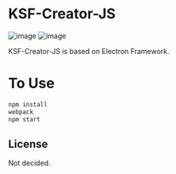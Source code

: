 # KSF-Creator-JS


![image](https://user-images.githubusercontent.com/3623889/27535448-d3c98d5a-5aa5-11e7-857e-74655307ef2b.png)
![image](https://user-images.githubusercontent.com/3623889/27604663-e6dfe000-5bb4-11e7-9e65-4389ce111006.png)


KSF-Creator-JS is based on Electron Framework.

# To Use



```bash
npm install
webpack
npm start
```



## License


Not decided.


